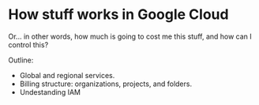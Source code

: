 # How stuff works in Google Cloud

Or... in other words, how much is going to cost me this stuff, and how can I control this?

Outline:

- Global and regional services.
- Billing structure: organizations, projects, and folders.
- Undestanding IAM

